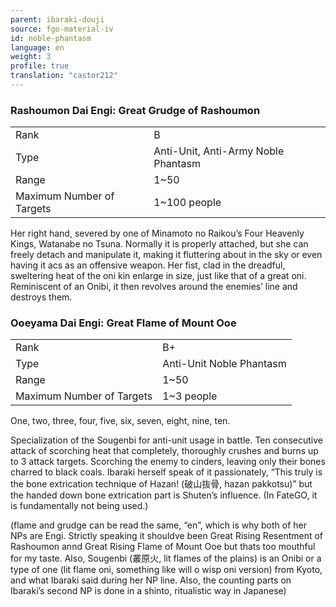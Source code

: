 ```yaml
---
parent: ibaraki-douji
source: fgo-material-iv
id: noble-phantasm
language: en
weight: 3
profile: true
translation: "castor212"
---
```


### Rashoumon Dai Engi: Great Grudge of Rashoumon

<table>
  <tr><td>Rank</td><td>B</td></tr>
  <tr><td>Type</td><td>Anti-Unit, Anti-Army Noble Phantasm</td></tr>
  <tr><td>Range</td><td>1~50</td></tr>
  <tr><td>Maximum Number of Targets</td><td>1~100 people</td></tr>
</table>

Her right hand, severed by one of Minamoto no Raikou’s Four Heavenly Kings, Watanabe no Tsuna. Normally it is properly attached, but she can freely detach and manipulate it, making it fluttering about in the sky or even having it acs as an offensive weapon. Her fist, clad in the dreadful, sweltering heat of the oni kin enlarge in size, just like that of a great oni. Reminiscent of an Onibi, it then revolves around the enemies’ line and destroys them.

### Ooeyama Dai Engi: Great Flame of Mount Ooe

<table>
  <tr><td>Rank</td><td>B+</td></tr>
  <tr><td>Type</td><td>Anti-Unit Noble Phantasm</td></tr>
  <tr><td>Range</td><td>1~50</td></tr>
  <tr><td>Maximum Number of Targets</td><td>1~3 people</td></tr>
</table>

One, two, three, four, five, six, seven, eight, nine, ten.

Specialization of the Sougenbi for anti-unit usage in battle.
Ten consecutive attack of scorching heat that completely, thoroughly crushes and burns up to 3 attack targets.
Scorching the enemy to cinders, leaving only their bones charred to black coals.
Ibaraki herself speak of it passionately, “This truly is the bone extrication technique of Hazan! (破山抜骨, hazan pakkotsu)” but the handed down bone extrication part is Shuten’s influence.
(In FateGO, it is fundamentally not being used.)

(flame and grudge can be read the same, “en”, which is why both of her NPs are Engi. Strictly speaking it shouldve been Great Rising Resentment of Rashoumon annd Great Rising Flame of Mount Ooe but thats too mouthful for my taste. Also, Sougenbi (叢原火, lit flames of the plains) is an Onibi or a type of one (lit flame oni, something like will o wisp oni version) from Kyoto, and what Ibaraki said during her NP line. Also, the counting parts on Ibaraki’s second NP is done in a shinto, ritualistic way in Japanese)
